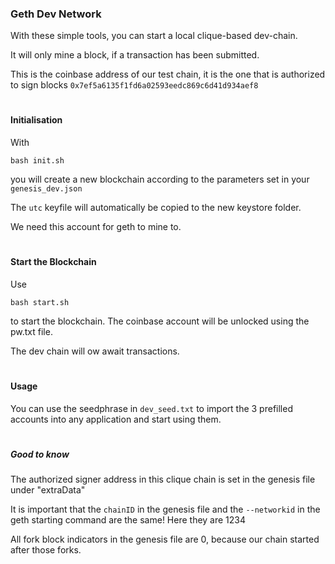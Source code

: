 ### Geth Dev Network

With these simple tools, you can start a local clique-based dev-chain.

It will only mine a block, if a transaction has been submitted.

This is the coinbase address of our test chain, it is the one that is authorized to sign blocks
`0x7ef5a6135f1fd6a02593eedc869c6d41d934aef8`

#



#### Initialisation

With

``bash init.sh``

you will create a new blockchain according to the parameters set in your ``genesis_dev.json``

The ``utc`` keyfile will automatically be copied to the new keystore folder.

We need this account for geth to mine to.
#


#### Start the Blockchain

Use

``bash start.sh``

to start the blockchain. The coinbase account will be unlocked using the pw.txt file.

The dev chain will ow await transactions.
#



#### Usage

You can use the seedphrase in ```dev_seed.txt``` to import the 3 prefilled accounts into any application and start using them.
#



##### Good to know

The authorized signer address in this clique chain is set in the genesis file under "extraData"

It is important that the ```chainID``` in the genesis file and the ```--networkid``` in the geth starting command are the same! Here they are 1234

All fork block indicators in the genesis file are 0, because our chain started after those forks.




